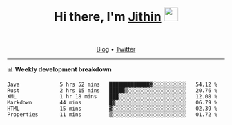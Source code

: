 <h1 align="center">Hi there, I'm <a href="https://jithset.github.io/" target="_blank">Jithin</a> <img
src="https://github.com/blackcater/blackcater/raw/main/images/Hi.gif" height="32" /></h1>

<br />

<p align="center">
  <a href="https://jithset.github.io">Blog</a> •
  <a href="https://twitter.com/jithset">Twitter</a>
</p>

---

📊 **Weekly development breakdown**

<!--START_SECTION:waka-->

```text
Java             5 hrs 52 mins   █████████████▓░░░░░░░░░░░   54.12 %
Rust             2 hrs 15 mins   █████▒░░░░░░░░░░░░░░░░░░░   20.76 %
XML              1 hr 18 mins    ███░░░░░░░░░░░░░░░░░░░░░░   12.08 %
Markdown         44 mins         █▓░░░░░░░░░░░░░░░░░░░░░░░   06.79 %
HTML             15 mins         ▓░░░░░░░░░░░░░░░░░░░░░░░░   02.39 %
Properties       11 mins         ▒░░░░░░░░░░░░░░░░░░░░░░░░   01.72 %
```

<!--END_SECTION:waka-->

